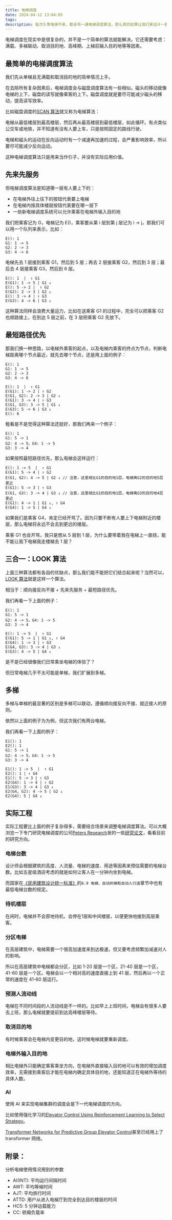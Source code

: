 ```yaml
---
title: 电梯调度
date: 2024-04-12 13:04:05
tags:
description: 每次久等电梯不来，都会骂一通电梯调度算法，那么真的如果让我们来设计一套算法会是怎么样的呢？
---
```


电梯调度在现实中是很复杂的，并不是一个简单的算法就能解决。它还需要考虑：满载、多梯联动、取消目的地、高峰期、上梯前输入目的地等等因素。

## 最简单的电梯调度算法

我们先从单梯且无满载和取消目的地的简单情况上手。

在去除所有复杂因素后，电梯调度会与磁盘调度算法有一些相似。磁头的移动就像电梯的上下，磁盘的读写就像乘客的上下。磁盘调度就是要尽可能减少磁头的移动，提高读写效率。

比如磁盘调度的[SCAN 算法](https://www.geeksforgeeks.org/scan-elevator-disk-scheduling-algorithms/)就又称为电梯算法：

电梯从最低楼层到最高楼层，然后再从最高楼层到最低楼层，如此循环。有点类似公交车或地铁，并不知道有没有人要上车，只是按照固定的路线行驶。

电梯和磁头的运动在反向运动时有一个减速再加速的过程，会严重影响效率，所以要尽可能减少反向运动。

这种电梯调度算法只是用来当作引子，并没有实际应用价值。

## 先来先服务

但电梯调度算法是知道哪一层有人要上下的：

- 在电梯外往上往下的按钮代表要上电梯
- 在电梯内按具体楼层按钮代表要在哪一层下
- 一些新电梯调度系统可以允许乘客在电梯外输入目的地

我们把乘客记为 G，电梯记为 E()，乘客要从第 i 层到第 j 层记为 i -> j，那我们可以用一个队列来表示，比如：

```
E(): 1
G1: 1 -> 5
G2: 2 -> 3
G3: 4 -> 6
```

电梯先去 1 层接到乘客 G1，然后到 5 层；再去 2 层接乘客 G2，然后到 3 层；最后去 4 层接乘客 G3，然后到 6 层。

```
E(): 1  |  ↑ G1
E(G1): 1 -> 5 | G1 ↓
E(): 5 -> 2 |  ↑ G2
E(G2): 2 -> 3 | G2 ↓
E(): 3 -> 4 | ↑ G3
E(G3): 4 -> 6 | G3 ↓
```

这种算法同样会浪费大量运力，比如在送乘客 G1 的过程中，完全可以把乘客 G2 也顺路接上，在到达 5 层之前，在 3 层把乘客 G2 先放下。

## 最短路径优先

那我们换一种思路，以电梯外乘客的起点，以及电梯内乘客的终点为节点，判断电梯距离哪个节点最近，就先去哪个节点，还是用上面的例子：

```
E(): 1
G1: 1 -> 5
G2: 2 -> 3
G3: 4 -> 6
```

```
E(): 1  |  ↑ G1
E(G1): 1 -> 2 | ↑ G2
E(G1, G2): 2 -> 3 | G2 ↓
E(G1): 3 -> 4 | ↑ G3
E(G1, G3): 3 -> 5 | G1 ↓
E(G3): 5 -> 6 | G3 ↓
E(): 6
```

粗看是不是觉得这种算法还挺好，那我们再来一个例子：

```
E(): 1
G1: 5 -> 1
G2: 4 -> 5，G4: 1 -> 5
G3: 3 -> 4
```

如果按照最短路径优先，那么电梯会这样运行：

```
E(): 1 -> 5  |  ↑ G1
E(G1): 5 -> 4 | ↑ G2
E(G1, G2): 4 -> 5 | G2 ↓ // 注意，这里相比G1的目的地1层，电梯离G2的目的地5层更近
E(G1): 5 -> 3 | ↑ G3
E(G1, G3): 3 -> 4 | G3 ↓ // 注意，这里相比G1的目的地1层，电梯离G3的目的地4层更近
E(G1): 4 -> 1 | G1 ↓, ↑ G4
E(G4): 1 -> 5 | G4 ↓
```

如果我们是乘客 G4，肯定已经开骂了。因为只要不断有人要上下电梯附近的楼层，那么电梯将永远不会去到更远的楼层。

乘客 G1 也会开骂，我只是想从 5 层到 1 层，为什么要带着我在电梯上一直绕，能不能让我下电梯我走楼梯去 1 层？

## 三合一：LOOK 算法

上面三种算法都有各自的优缺点，那么我们能不能把它们结合起来呢？当然可以，[LOOK 算法](https://www.geeksforgeeks.org/look-disk-scheduling-algorithm/)就是这样一个算法。

相当于：顺向接反向不接 + 先来先服务 + 最短路径优先。

我们再看一下上面的例子：

```
E(): 1
G1: 5 -> 1
G2: 4 -> 5，G4: 1 -> 5
G3: 3 -> 4
```

```
E(): 1 -> 5  |  ↑ G1
E(G1): 5 -> 1 | G1 ↓, ↑ G4
E(G4): 1 -> 3 | ↑ G3
E(G4, G3): 3 -> 4 | G3 ↓
E(G3): 4 -> 5 | G4 ↓
```

是不是已经很像我们日常乘坐电梯的体验了？

但日常电梯几乎不太可能是单梯，我们扩展到多梯。

## 多梯

多梯与单梯的最显著的区别是多梯可以联动，遵循顺向接反向不接、就近接人的原则。

依然以上面的例子为为例，但这次我们有两台电梯。

我们再看一下上面的例子：

```
E1(): 1
E2(): 1
G1: 5 -> 1
G2: 4 -> 5，G4: 1 -> 5
G3: 3 -> 4
```

```
E1(): 1 -> 5  |  ↑ G1
E2(): 1 | ↑ G4
E1(): 5 -> 3 | ↑ G3
E2(G4): 1 -> 4 | ↑ G2
E1(G3): 3 -> 4 | G3 ↓
E2(G4, G2): 4 -> 5 | G2 ↓
E2(G4): 5 | G4 ↓
```

## 实际工程

实际工程要比上面的例子复杂得多，需要结合场景来调整电梯调度算法。可以大概浏览一下专门研究电梯调度的公司[Peters Research](https://peters-research.com/)发的一些[研究论文](https://peters-research.com/index.php/papers/)，看看目前的研究方向。

### 电梯台数

设计师会根据建筑的高度、人流量、电梯的速度、用途等因素来预估需要的电梯台数。比如五星级酒店考虑的就是如何让客人在一分钟内坐到电梯。

而国家在[《民用建筑设计统一标准》](https://www.mohurd.gov.cn/gongkai/zhengce/zhengcefilelib/201905/20190530_240715.html)的`6.9 电梯、自动拊梯和自动人行道`章节中也有最低电梯台数的规定。

### 待机楼层

在闲时，电梯并不会原地待机，会停在1层和中间楼层，以便更快地接到高层乘客。

### 分区电梯

在高层建筑中，电梯需要一个很高加速度来到达极速，但又要考虑频繁加减速对人的影响。

所以在高层建筑中电梯都会分区，比如 1-20 层是一个区，21-40 层是一个区，41-60 层是一个区。电梯会以一个相对高的速度直接上到 41 层，然后再以一个正常的速度在 41-60 层运行。

### 预测人流动线

电梯在不同时间段的人流动线是不一样的。比如早上上班时间，电梯会有很多人要去上班，那么电梯就要提前到达高峰楼层等待。

### 取消目的地

有时候乘客会在电梯内变更目的地，这时候电梯就要重新调度。

### 电梯外输入目的地

相比电梯外只能确定乘客乘坐方向，在电梯外直接输入目的地可以有效的增加调度效率，无需接到乘客后才能在电梯内确定具体目的地，还能知道正在电梯外等待的具体人数。

### AI

使用 AI 来实现电梯集群的调度会是下一代电梯调度的方向。

比如使用强化学习的[Elevator Control Using Reinforcement Learning to Select Strategy](https://www.diva-portal.org/smash/get/diva2:811308/FULLTEXT01.pdf)。

[Transformer Networks for Predictive Group Elevator Control](https://arxiv.org/abs/2208.08948)甚至已经用上了 transformer 网络。

## 附录：

分析电梯使用情况用到的参数

- AI(INT): 平均运行间隔时间
- AWT: 平均等候时间
- AJT: 平均旅行时间
- ATTD: 用户从进入电梯厅到完全到达目的楼层的时间
- HC5: 5 分钟运载能力
- CC: 轿厢负载率

